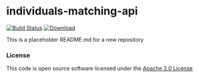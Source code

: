 # individuals-matching-api

[![Build Status](https://travis-ci.org/hmrc/individuals-matching-api.svg)](https://travis-ci.org/hmrc/individuals-matching-api) [ ![Download](https://api.bintray.com/packages/hmrc/releases/individuals-matching-api/images/download.svg) ](https://bintray.com/hmrc/releases/individuals-matching-api/_latestVersion)

This is a placeholder README.md for a new repository

### License

This code is open source software licensed under the [Apache 2.0 License]("http://www.apache.org/licenses/LICENSE-2.0.html")